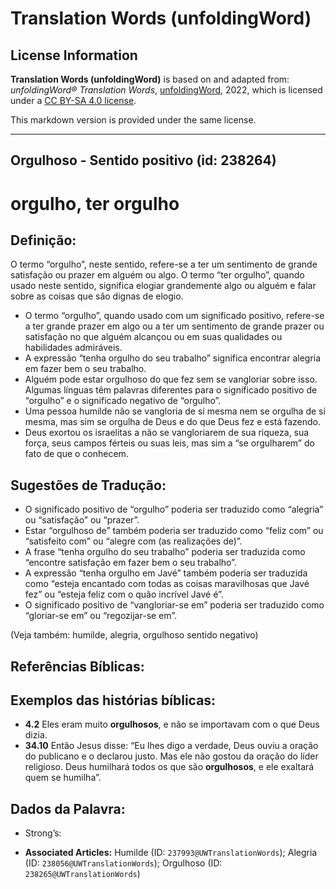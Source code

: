 # Translation Words (unfoldingWord)

## License Information

**Translation Words (unfoldingWord)** is based on and adapted from: _unfoldingWord® Translation Words_, [unfoldingWord](https://unfoldingword.org/utw), 2022, which is licensed under a [CC BY-SA 4.0 license](https://creativecommons.org/licenses/by-sa/4.0/legalcode.en).

This markdown version is provided under the same license.



--------------------------------

## Orgulhoso - Sentido positivo (id: 238264)

orgulho, ter orgulho
====================

Definição:
----------

O termo “orgulho”, neste sentido, refere\-se a ter um sentimento de grande satisfação ou prazer em alguém ou algo. O termo “ter orgulho”, quando usado neste sentido, significa elogiar grandemente algo ou alguém e falar sobre as coisas que são dignas de elogio.

* O termo “orgulho”, quando usado com um significado positivo, refere\-se a ter grande prazer em algo ou a ter um sentimento de grande prazer ou satisfação no que alguém alcançou ou em suas qualidades ou habilidades admiráveis.
* A expressão “tenha orgulho do seu trabalho” significa encontrar alegria em fazer bem o seu trabalho.
* Alguém pode estar orgulhoso do que fez sem se vangloriar sobre isso. Algumas línguas têm palavras diferentes para o significado positivo de “orgulho” e o significado negativo de “orgulho”.
* Uma pessoa humilde não se vangloria de si mesma nem se orgulha de si mesma, mas sim se orgulha de Deus e do que Deus fez e está fazendo.
* Deus exortou os israelitas a não se vangloriarem de sua riqueza, sua força, seus campos férteis ou suas leis, mas sim a “se orgulharem” do fato de que o conhecem.

Sugestões de Tradução:
----------------------

* O significado positivo de “orgulho” poderia ser traduzido como “alegria” ou “satisfação” ou “prazer”.
* Estar “orgulhoso de” também poderia ser traduzido como “feliz com” ou “satisfeito com” ou “alegre com (as realizações de)”.
* A frase “tenha orgulho do seu trabalho” poderia ser traduzida como “encontre satisfação em fazer bem o seu trabalho”.
* A expressão “tenha orgulho em Javé” também poderia ser traduzida como “esteja encantado com todas as coisas maravilhosas que Javé fez” ou “esteja feliz com o quão incrível Javé é”.
* O significado positivo de “vangloriar\-se em” poderia ser traduzido como “gloriar\-se em” ou “regozijar\-se em”.

(Veja também: humilde, alegria, orgulhoso sentido negativo)

Referências Bíblicas:
---------------------

Exemplos das histórias bíblicas:
--------------------------------

* **4\.2** Eles eram muito **orgulhosos**, e não se importavam com o que Deus dizia.
* **34\.10** Então Jesus disse: “Eu lhes digo a verdade, Deus ouviu a oração do publicano e o declarou justo. Mas ele não gostou da oração do líder religioso. Deus humilhará todos os que são **orgulhosos**, e ele exaltará quem se humilha”.

Dados da Palavra:
-----------------

* Strong’s:

* **Associated Articles:** Humilde (ID: `237993@UWTranslationWords`); Alegria (ID: `238056@UWTranslationWords`); Orgulhoso (ID: `238265@UWTranslationWords`)


